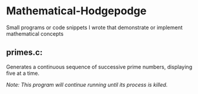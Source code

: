 # Mathematical-Hodgepodge
Small programs or code snippets I wrote that demonstrate or implement mathematical concepts

## primes.c:

Generates a continuous sequence of successive prime numbers, displaying five at a time.

*Note: This program will continue running until its process is killed.*
